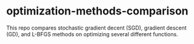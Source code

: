 # optimization-methods-comparison
This repo compares stochastic gradient decent (SGD), gradient descent (GD), and L-BFGS methods on optimizing several different functions. 